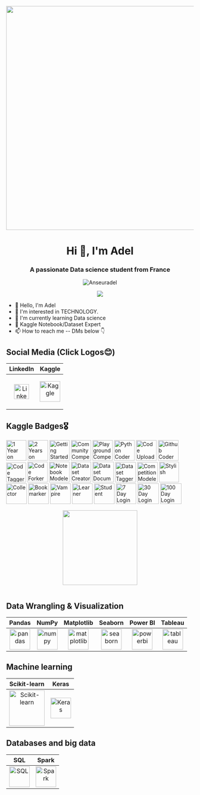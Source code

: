 <p align="center">
    <a href="https://rishavchanda.io">
        <img src="https://media.licdn.com/dms/image/v2/D4D12AQH5i_pk9_lOGw/article-cover_image-shrink_720_1280/article-cover_image-shrink_720_1280/0/1697089776871?e=2147483647&v=beta&t=_uEIAcTgpuOE2Xv5o_2XHBw73bUlJxvnQhcORE_fh5M" width="600">
    </a>
</p>
<h1 align="center">Hi 👋, I'm Adel</h1>
<h3 align="center">A passionate Data science student from France</h3>
<p align="center"> 
  <img src="https://komarev.com/ghpvc/?username=Anseuradel&label=Profile%20views&color=0e75b6&style=flat" alt="Anseuradel" /> 
</p>

<p align="center"><a href="https://github.com/Anseuadel"><img src="https://github-trophies.vercel.app/?username=Anseuradel&theme=algolia&margin-w=19&title=Repositories,Commits,MultiLanguage,LongTimeUser,Followers,NewUser&column=6" /></a></p>

- 👋 Hello, I'm Adel
- 👀 I'm interested in TECHNOLOGY.
- 🌱 I'm currently learning Data science
- 🏅 Kaggle Notebook/Dataset Expert
- 📫 How to reach me -- DMs below 👇

## Social Media (Click Logos😊)
| LinkedIn | Kaggle | 
|----------|--------|
|<p align="center"><a href="www.linkedin.com/in/adel-anseur1234" target="_blank"><img src="https://cdn.jsdelivr.net/gh/devicons/devicon@latest/icons/linkedin/linkedin-original.svg" title="LinkedIn" width="40" height="40"/></a><a href="www.linkedin.com/in/adel-anseur1234" target="_blank"></a></p>|<p align="center"><a href="https://www.kaggle.com/adelanseur" target="_blank"><img src="https://cdn.jsdelivr.net/gh/devicons/devicon@latest/icons/kaggle/kaggle-original-wordmark.svg" title="Kaggle" width="55" height="55"/></a></p>|<p align="center"><a


## Kaggle Badges🎖️
<a href="https://www.kaggle.com/adelanseur" target="_blank"><img src="https://www.googleapis.com/download/storage/v1/b/kaggle-user-content/o/inbox%2F1488634%2F163e0f27360ae958da99dde2a68f7e00%2FBadge-46.svg?generation=1727468408101916&alt=media" title="1 Year on Kaggle" width="54" height="55"/></a>
<a href="https://www.kaggle.com/adelanseur" target="_blank"><img src="https://www.googleapis.com/download/storage/v1/b/kaggle-user-content/o/inbox%2F1488634%2F17276c55ce13e85b658e1f49c608eba6%2FBadge-47.svg?generation=1727468428193735&alt=media" title="2 Years on Kaggle" width="54" height="55"/></a>
<a href="https://www.kaggle.com/adelanseur" target="_blank"><img src="https://github.com/user-attachments/assets/cd521ed5-aab7-47fa-8c8c-e5b9cb6e141e" title="Getting Started Competitor" width="54" height="55"/></a>
<a href="https://www.kaggle.com/adelanseur" target="_blank"><img src="https://www.googleapis.com/download/storage/v1/b/kaggle-user-content/o/inbox%2F1488634%2F06808571894d065a64243d6ba468be2b%2FBadge-4.svg?generation=1727462524641424&alt=media" title="Community Competitor" width="54" height="55"/></a>
<a href="https://www.kaggle.com/adelanseur" target="_blank"><img src="https://www.googleapis.com/download/storage/v1/b/kaggle-user-content/o/inbox%2F1488634%2F45be693e46c3d59a48e65f903aad246b%2FBadge-5.svg?generation=1727462562515977&alt=media" title="Playground Competitor" width="54" height="55"/></a>
<a href="https://www.kaggle.com/adelanseur" target="_blank"><img src="https://github.com/user-attachments/assets/356f6265-bedc-4899-a0b9-01205c8feeb4" title="Python Coder" width="55" height="55"/></a>
<a href="https://www.kaggle.com/adelanseur" target="_blank"><img src="https://github.com/user-attachments/assets/604be16a-94a3-4d3f-a39a-917fd7f885b0" title="Code Uploader" width="55" height="55"/></a>
<a href="https://www.kaggle.com/adelanseur" target="_blank"><img src="https://github.com/user-attachments/assets/abb24199-0204-4863-a99a-62d33b17136e" title="Github Coder" width="55" height="55"/></a>
<a href="https://www.kaggle.com/adelanseur" target="_blank"><img src="https://github.com/user-attachments/assets/b6dc4d26-6c4a-4bf7-902e-e7794b6ad877" title="Code Tagger" width="53" height="53"/></a>
<a href="https://www.kaggle.com/adelanseur" target="_blank"><img src="https://github.com/user-attachments/assets/28161b4d-2190-4956-b502-5364c97d7a2c" title="Code Forker" width="54" height="55"/></a>
<a href="https://www.kaggle.com/adelanseurc" target="_blank"><img src="https://github.com/user-attachments/assets/2ed83bc0-ab18-4bcb-9060-319548e64f37" title="Notebook Modeler" width="55" height="55"/></a>
<a href="https://www.kaggle.com/adelanseur" target="_blank"><img src="https://github.com/user-attachments/assets/8d506c94-76f4-4733-86b8-4c28248c2fc9" title="Dataset Creator" width="54" height="55"/></a>
<a href="https://www.kaggle.com/adelanseur" target="_blank"><img src="https://github.com/user-attachments/assets/093498fa-e547-4e99-9b63-4c108a55f3c9" title="Dataset Documenter" width="57" height="55"/></a>
<a href="https://www.kaggle.com/adelanseur" target="_blank"><img src="https://github.com/user-attachments/assets/5362f321-df69-4863-94f3-4ed2be5cfdcc" title="Dataset Tagger" width="55" height="54"/></a>
<a href="https://www.kaggle.com/adelanseur" target="_blank"><img src="https://www.googleapis.com/download/storage/v1/b/kaggle-user-content/o/inbox%2F1488634%2Feb028e2f7e6b3e2bef2b3682f6919224%2FBadge-25.svg?generation=1727468044501552&alt=media" title="Competition Modeler" width="55" height="54"/></a>
<a href="https://www.kaggle.com/adelanseur" target="_blank"><img src="https://github.com/user-attachments/assets/566496bf-801e-4919-ab62-6e69770d7569" title="Stylish" width="53" height="55"/></a>
<a href="https://www.kaggle.com/adelanseur" target="_blank"><img src="https://github.com/user-attachments/assets/00365d44-cc86-4555-b3f6-7add8b378990" title="Collector" width="55" height="55"/></a>
<a href="https://www.kaggle.com/adelanseur" target="_blank"><img src="https://github.com/user-attachments/assets/485ff7a8-77da-4225-95f2-0de5707c2564" title="Bookmarker" width="55" height="55"/></a>
<a href="https://www.kaggle.com/adelanseur" target="_blank"><img src="https://www.googleapis.com/download/storage/v1/b/kaggle-user-content/o/inbox%2F1488634%2F059c9b5e8bad980032971b42cb35cb10%2FBadge-44.svg?generation=1727468322667890&alt=media" title="Vampire" width="55" height="55"/></a>
<a href="https://www.kaggle.com/adelanseur" target="_blank"><img src="https://github.com/user-attachments/assets/a22e9d4e-9d3e-4a9a-a905-947ea5362724" title="Learner" width="55" height="55"/></a>
<a href="https://www.kaggle.com/adelanseur" target="_blank"><img src="https://www.googleapis.com/download/storage/v1/b/kaggle-user-content/o/inbox%2F1488634%2F59be06dc5fa3103f7f3d4064730449a4%2FBadge-38.svg?generation=1727468372542689&alt=media" title="Student" width="55" height="55"/></a>
<a href="https://www.kaggle.com/adelanseur" target="_blank"><img src="https://github.com/user-attachments/assets/cdb3691a-942b-4c49-8fd2-1ce9d0fd6044" title="7 Day Login Streak" width="54" height="55"/></a>
<a href="https://www.kaggle.com/adelanseur" target="_blank"><img src="https://github.com/user-attachments/assets/007f0147-ce17-4d08-abd1-2da60410e84b" title="30 Day Login Streak" width="57" height="55"/></a>
<a href="https://www.kaggle.com/adelanseur" target="_blank"><img src="https://www.googleapis.com/download/storage/v1/b/kaggle-user-content/o/inbox%2F1488634%2F48e340e2f9017ee9ca792d4dee295aff%2FBadge-55.svg?generation=1727468713732610&alt=media" title="100 Day Login Streak" width="57" height="55"/></a>

<p align="center">
  <a href="https://github.com/Anseuradel">
  <img height=200 src="https://github-readme-stats.vercel.app/api/top-langs/?username=Anseuradel&layout=compact&langs_count=8&card_width=321&theme=radical" />
  </a>
</p>
 
<div id="header" align="center">
  <img src="https://komarev.com/ghpvc/?username=Anseuradel&style=for-the-badge&color=blue" alt=""/>
</div>

## Data Wrangling & Visualization

| Pandas | NumPy | Matplotlib | Seaborn | Power BI | Tableau |
|--------|-------|------------|---------|----------|---------|
| <div align="center"><img src="https://github.com/user-attachments/assets/436f8783-de65-46b8-831b-b350a94a79a2" alt="pandas" width="55" height="55"></div> | <div align="center"><img src="https://github.com/user-attachments/assets/c91a23fa-3da9-413b-a513-72581a105aba" alt="numpy" width="55" height="55"></div> | <div align="center"><img src="https://github.com/user-attachments/assets/4ce134fd-6877-4f7d-9583-404e88872442" alt="matplotlib" width="55" height="55"></div> | <div align="center"><img src="https://github.com/user-attachments/assets/cead10ea-705b-4806-812c-96c52c0212ef" alt="seaborn" width="55" height="55"></div> | <div align="center"><img src="https://github.com/user-attachments/assets/817a5cdd-110b-402b-96aa-9862d40ef8db" alt="powerbi" width="55" height="55"></div> | <div align="center"><img src="https://github.com/user-attachments/assets/d23db61a-99c5-4d3a-aceb-cf18214bdc4c" alt="tableau" width="55" height="55"></div> |


## Machine learning

| Scikit-learn | Keras |
|--------|-------|
| <div align="center"><img src="https://github.com/user-attachments/assets/357dd332-509d-4794-bf47-0360e5eb5bd1" alt="Scikit-learn" width="95" height="95"></div> | <div align="center"><img src="https://github.com/user-attachments/assets/277a3ace-20f4-4830-b3e4-7a853dd6199f" alt="Keras" width="55" height="55"></div> |


## Databases and big data

| SQL | Spark |
|--------|-------|
| <div align="center"><img src="https://github.com/user-attachments/assets/fd1178c4-12f7-485f-9dac-5a4906544661" alt="SQL" width="55" height="55"></div> | <div align="center"><img src="https://github.com/user-attachments/assets/b1618410-363c-4104-99c4-9772a1283b3c" alt="Spark" width="55" height="55"></div> |








